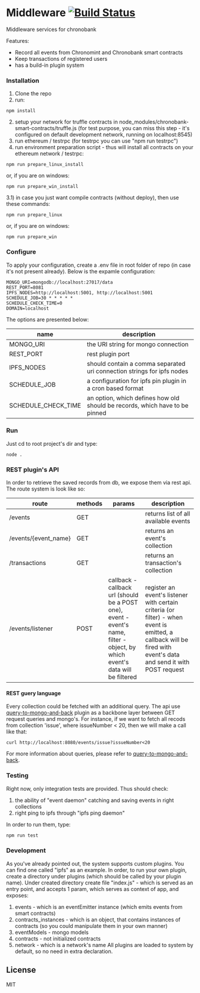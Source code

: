 # Middleware [![Build Status](https://travis-ci.org/ega-forever/Middleware.svg?branch=master)](https://travis-ci.org/ega-forever/Middleware)

Middleware services for chronobank

Features:
  - Record all events from Chronomint and Chronobank smart contracts
  - Keep transactions of registered users
  - has a build-in plugin system

### Installation

1) Clone the repo
2) run:
```
npm install
```
2) setup your network for truffle contracts in node_modules/chronobank-smart-contracts/truffle.js (for test purpose, you can miss this step - it's configured on default development network, running on localhost:8545)
3) run ethereum / testrpc (for testrpc you can use "npm run testrpc")
4) run environment preparation script - thus will install all contracts on your ethereum network / testrpc:
```
npm run prepare_linux_install
```
or, if you are on windows:
```
npm run prepare_win_install
```

3.1) in case you just want compile contracts (without deploy), then use these commands:
```
npm run prepare_linux
```
or, if you are on windows:
```
npm run prepare_win
```



### Configure
To apply your configuration, create a .env file in root folder of repo (in case it's not present already).
Below is the expamle configuration:

```
MONGO_URI=mongodb://localhost:27017/data
REST_PORT=8081
IPFS_NODES=http://localhost:5001, http://localhost:5001
SCHEDULE_JOB=30 * * * * *
SCHEDULE_CHECK_TIME=0
DOMAIN=localhost
```

The options are presented below:

| name | description|
| ------ | ------ |
| MONGO_URI   | the URI string for mongo connection
| REST_PORT   | rest plugin port
| IPFS_NODES   | should contain a comma separated uri connection strings for ipfs nodes
| SCHEDULE_JOB   | a configuration for ipfs pin plugin in a cron based format
| SCHEDULE_CHECK_TIME   | an option, which defines how old should be records, which have to be pinned

### Run
Just cd to root project's dir and type:
```
node .
```

### REST plugin's API
In order to retrieve the saved records from db,
we expose them via rest api. The route system is look like so:

| route | methods | params | description |
| ------ | ------ | ------ | ------ |
| /events   | GET | |returns list of all available events
| /events/{event_name}   | GET | |returns an event's collection
| /transactions   | GET |  | returns an transaction's collection
| /events/listener   | POST | callback - callback url (should be a POST one), event - event's name, filter - object, by which event's data will be filtered | register an event's listener with certain criteria (or filter) - when event is emitted, a callback will be fired with event's data and send it with POST request

#### REST guery language

Every collection could be fetched with an additional query. The api use [query-to-mongo-and-back](https://github.com/ega-forever/query-to-mongo-and-back) plugin as a backbone layer between GET request queries and mongo's. For instance, if we want to fetch all recods from collection 'issue', where issueNumber < 20, then we will make a call like that:
```
curl http://localhost:8080/events/issue?issueNumber<20
```

For more information about queries, please refer to [query-to-mongo-and-back](https://github.com/ega-forever/query-to-mongo-and-back).

### Testing
Right now, only integration tests are provided. Thus should check:
1) the ability of "event daemon" catching and saving events in right collections
2) right ping to ipfs through "ipfs ping daemon"

In order to run them, type:
```sh
npm run test
```

### Development
As you've already pointed out, the system supports custom plugins. You can find one called "ipfs" as an example.
In order, to run your own plugin, create a directory under plugins (which should be called by your plugin name). Under created directory create file "index.js" - which is served as an entry point, and accepts 1 param, which serves as context of app, and exposes:
1) events - which is an eventEmitter instance (which emits events from smart contracts)
2) contracts_instances - which is an object, that contains instances of contracts (so you could manipulate them in your own manner)
3) eventModels - mongo models
4) contracts - not initialized contracts
5) network - which is a network's name
All plugins are loaded to system by default, so no need in extra declaration.



License
----

MIT